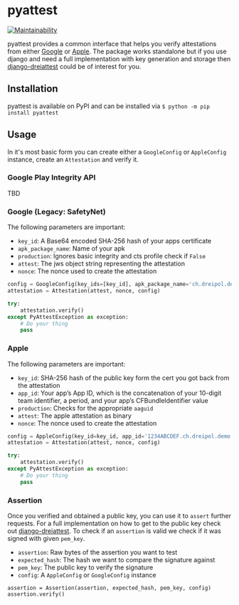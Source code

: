 # pyattest

[![Maintainability](https://api.codeclimate.com/v1/badges/bab7989f664ba4a47501/maintainability)](https://codeclimate.com/repos/603674bad5ad4c0176007ce0/maintainability)

pyattest provides a common interface that helps you verify attestations from either [Google](https://developer.android.com/training/safetynet/attestation#request-attestation-process) or [Apple](https://developer.apple.com/documentation/devicecheck/validating_apps_that_connect_to_your_server). The package works standalone but if you use django and need a full implementation with key generation and storage then [django-dreiattest](https://github.com/dreipol/django-dreiattest) could be of interest for you.

## Installation

pyattest is available on PyPI and can be installed via `$ python -m pip install pyattest`

## Usage

In it's most basic form you can create either a `GoogleConfig` or `AppleConfig` instance, create an `Attestation` and verify it.

### Google Play Integrity API

TBD

### Google (Legacy: SafetyNet)

The following parameters are important:

- `key_id`: A Base64 encoded SHA-256 hash of your apps certificate
- `apk_package_name`: Name of your apk
- `production`: Ignores basic integrity and cts profile check if `False`
- `attest`: The jws object string representing the attestation
- `nonce`: The nonce used to create the attestation

```python
config = GoogleConfig(key_ids=[key_id], apk_package_name='ch.dreipol.demo', production=True)
attestation = Attestation(attest, nonce, config)

try:
    attestation.verify()
except PyAttestException as exception:
    # Do your thing
    pass
```

### Apple

The following parameters are important:

- `key_id`: SHA-256 hash of the public key form the cert you got back from the attestation
- `app_id`: Your app’s App ID, which is the concatenation of your 10-digit team identifier, a period, and your app’s CFBundleIdentifier value
- `production`: Checks for the appropriate `aaguid`
- `attest`: The apple attestation as binary
- `nonce`: The nonce used to create the attestation

```python
config = AppleConfig(key_id=key_id, app_id='1234ABCDEF.ch.dreipol.demo', production=True)
attestation = Attestation(attest, nonce, config)

try:
    attestation.verify()
except PyAttestException as exception:
    # Do your thing
    pass
```

### Assertion

Once you verified and obtained a public key, you can use it to `assert` further requests. For a full implementation on how to get to the public key check out [django-dreiattest](https://github.com/dreipol/django-dreiattest/blob/master/dreiattest/key.py). To check if an `assertion` is valid we check if it was signed with given `pem_key`.

- `assertion`: Raw bytes of the assertion you want to test
- `expected_hash`: The hash we want to compare the signature against
- `pem_key`: The public key to verify the signature
- `config`: A `AppleConfig` or `GoogleConfig` instance 

```
assertion = Assertion(assertion, expected_hash, pem_key, config)
assertion.verify()
```





